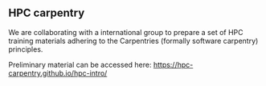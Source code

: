 ## HPC carpentry
We are collaborating with a international group to prepare a set of HPC 
training materials adhering to the Carpentries (formally software carpentry) principles. 

Preliminary material can be accessed here: https://hpc-carpentry.github.io/hpc-intro/


